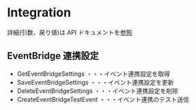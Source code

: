 # Integration

詳細(引数、戻り値)は API ドキュメントを[参照](https://docs.saasus.io/reference/geteventbridgesettings)

## EventBridge 連携設定

- GetEventBridgeSettings ・・・イベント連携設定を取得
- SaveEventBridgeSettings ・・・イベント連携設定を更新
- DeleteEventBridgeSettings ・・・イベント連携設定を削除
- CreateEventBridgeTestEvent ・・・イベント連携のテスト送信
